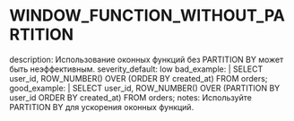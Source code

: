 # WINDOW_FUNCTION_WITHOUT_PARTITION

description: Использование оконных функций без PARTITION BY может быть неэффективным.
severity_default: low
bad_example: |
SELECT user_id, ROW_NUMBER() OVER (ORDER BY created_at) FROM orders;
good_example: |
SELECT user_id, ROW_NUMBER() OVER (PARTITION BY user_id ORDER BY created_at) FROM orders;
notes: Используйте PARTITION BY для ускорения оконных функций.
